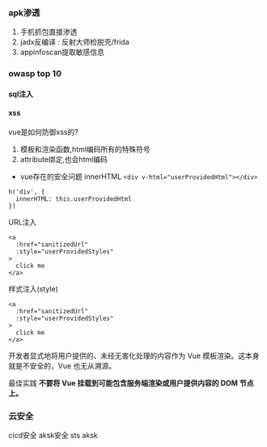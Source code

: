 ### apk渗透
1. 手机抓包直接渗透
2. jadx反编译   : 反射大师检脱壳/frida
3. appinfoscan提取敏感信息



### owasp top 10
#### sql注入

#### xss
vue是如何防御xss的?
1. 模板和渲染函数,html编码所有的特殊符号
2. attribute绑定,也会html编码

- vue存在的安全问题
innerHTML
`<div v-html="userProvidedHtml"></div>`
```
h('div', {
  innerHTML: this.userProvidedHtml
})
```
URL注入
```vue
<a
  :href="sanitizedUrl"
  :style="userProvidedStyles"
>
  click me
</a>
```
样式注入(style)
```vue
<a
  :href="sanitizedUrl"
  :style="userProvidedStyles"
>
  click me
</a>
```

开发者显式地将用户提供的、未经无害化处理的内容作为 Vue 模板渲染。这本身就是不安全的，Vue 也无从溯源。

最佳实践
**不要将 Vue 挂载到可能包含服务端渲染或用户提供内容的 DOM 节点上。**

### 云安全
cicd安全
aksk安全
sts aksk

